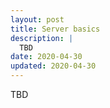 ```yaml
---
layout: post
title: Server basics
description: |
  TBD
date: 2020-04-30
updated: 2020-04-30
---
```


TBD
